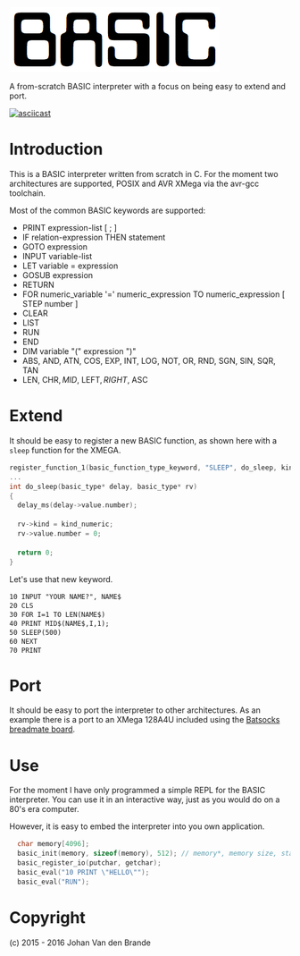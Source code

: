 ![BASIC](./basic.png)

A from-scratch BASIC interpreter with a focus on being easy to extend and port.

[![asciicast](https://asciinema.org/a/37018.png)](https://asciinema.org/a/37018)

# Introduction

This is a BASIC interpreter written from scratch in C. For the moment two architectures are supported, POSIX and AVR XMega via the avr-gcc toolchain.

Most of the common BASIC keywords are supported:

  * PRINT expression-list [ ; ]
  * IF relation-expression THEN statement
  * GOTO expression
  * INPUT variable-list
  * LET variable = expression
  * GOSUB expression
  * RETURN
  * FOR numeric\_variable '=' numeric\_expression TO numeric_expression [ STEP number ] 
  * CLEAR
  * LIST
  * RUN
  * END
  * DIM variable "(" expression ")"
  * ABS, AND, ATN, COS, EXP, INT, LOG, NOT, OR, RND, SGN, SIN, SQR, TAN
  * LEN, CHR$, MID$, LEFT$, RIGHT$, ASC 

# Extend

It should be easy to register a new BASIC function, as shown here with a `sleep` function for the XMEGA.

```C
register_function_1(basic_function_type_keyword, "SLEEP", do_sleep, kind_numeric);
...
int do_sleep(basic_type* delay, basic_type* rv)
{
  delay_ms(delay->value.number);
  
  rv->kind = kind_numeric;
  rv->value.number = 0;

  return 0;
}
```

Let's use that new keyword.

```REALbasic
10 INPUT "YOUR NAME?", NAME$
20 CLS
30 FOR I=1 TO LEN(NAME$)
40 PRINT MID$(NAME$,I,1); 
50 SLEEP(500)
60 NEXT
70 PRINT
```

# Port

It should be easy to port the interpreter to other architectures. As an example there is a port to an XMega 128A4U included using the [Batsocks breadmate board](http://www.batsocks.co.uk/products/BreadMate/XMega%20PDI%20AV.htm).

# Use

For the moment I have only programmed a simple REPL for the BASIC interpreter. You can use it in an interactive way, just as you would do on a 80's era computer.

However, it is easy to embed the interpreter into you own application.

```C
  char memory[4096];
  basic_init(memory, sizeof(memory), 512); // memory*, memory size, stack size
  basic_register_io(putchar, getchar);
  basic_eval("10 PRINT \"HELLO\"");
  basic_eval("RUN"); 
```

# Copyright

(c) 2015 - 2016 Johan Van den Brande
